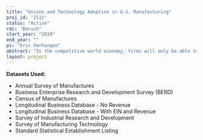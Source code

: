 ```yaml
---
title: "Unions and Technology Adoption in U.S. Manufacturing"
proj_id: "2111"
status: "Active"
rdc: "Baruch"
start_year: "2019"
end_year: ""
pi: "Eric Verhoogen"
abstract: "In the competitive world economy, firms will only be able to support high-quality employment if they continually find ways to adopt new and more sophisticated technologies. One determinant of adoption is the extent to which employees are willing to share information about new technologies, and how employment contracts shape their incentives to do so. Since Freeman and Medoff’’s landmark book, “What Do Unions Do?” (1984), the fact that unions may help to improve communication within firms and contribute to productivity improvements has been widely appreciated. But despite a fair amount of research documenting correlations between unionization and productivity or innovation, there have not been any studies that use experimental or quasi-experimental research design to estimate the causal relationship unionization and technology adoption. The current project seeks to fill that gap. We propose to use the discontinuity generated by the majority-vote rule in National Labor Relations Board (NLRB) elections to investigate the causal effect of unionization on technology adoption. The main research question is: how does unionization of a firm (or establishment) affect its propensity to adopt new, advanced technologies or management practices? The project will estimate the effect of unionization by comparing workplaces where unions narrowly won representation elections to workplaces where unions narrowly lost. The argument underlying this strategy, known as a “regression discontinuity design,” is that the workplaces where unions narrowly won or lost will be on average similar on other dimensions, including unobserved dimensions, and hence that comparing them can isolate the causal effect of union representation. The project will draw on information on all unionization elections supervised by the NLRB from 1961 to 2015. This information will be merged primarily with two Census Bureau datasets, the Survey of Manufacturing Technology (SMT) for 1988, 1991, and 1993, and the Managerial and Organizational Practices Survey (MOPS) for 2010 and 2015 and will draw on  supplemental information from other Census datasets."
layout: project
---
```


**Datasets Used:**

  - Annual Survey of Manufactures 
  - Business Enterprise Research and Development Survey (BERD) 
  - Census of Manufactures 
  - Longitudinal Business Database - No Revenue 
  - Longitudinal Business Database - With EIN and Revenue 
  - Survey of Industrial Research and Development 
  - Survey of Manufacturing Technology 
  - Standard Statistical Establishment Listing 


